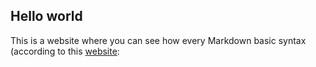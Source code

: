 ## Hello world
This is a website where you can see how every Markdown basic syntax (according to this [website](https://commonmark.org/help/):

